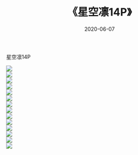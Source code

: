 ﻿---
layout: post
title:  《星空凛14P》
date:   2020-06-07
img: http://pic.660000.xyz/1:/性感/2020/星空凛14P/000.jpg
categories: [美女, 清纯, 唯美]
---

星空凛14P

  ![](http://pic.660000.xyz/1:/性感/2020/星空凛14P/001.jpg) <br> ![](http://pic.660000.xyz/1:/性感/2020/星空凛14P/002.jpg) <br> ![](http://pic.660000.xyz/1:/性感/2020/星空凛14P/003.jpg) <br> ![](http://pic.660000.xyz/1:/性感/2020/星空凛14P/004.jpg) <br> ![](http://pic.660000.xyz/1:/性感/2020/星空凛14P/005.jpg) <br> ![](http://pic.660000.xyz/1:/性感/2020/星空凛14P/006.jpg) <br> ![](http://pic.660000.xyz/1:/性感/2020/星空凛14P/007.jpg) <br> ![](http://pic.660000.xyz/1:/性感/2020/星空凛14P/008.jpg) <br> ![](http://pic.660000.xyz/1:/性感/2020/星空凛14P/009.jpg) <br> ![](http://pic.660000.xyz/1:/性感/2020/星空凛14P/010.jpg) <br> ![](http://pic.660000.xyz/1:/性感/2020/星空凛14P/011.jpg) <br> ![](http://pic.660000.xyz/1:/性感/2020/星空凛14P/012.jpg) <br> ![](http://pic.660000.xyz/1:/性感/2020/星空凛14P/013.jpg) <br> ![](http://pic.660000.xyz/1:/性感/2020/星空凛14P/014.jpg) <br>